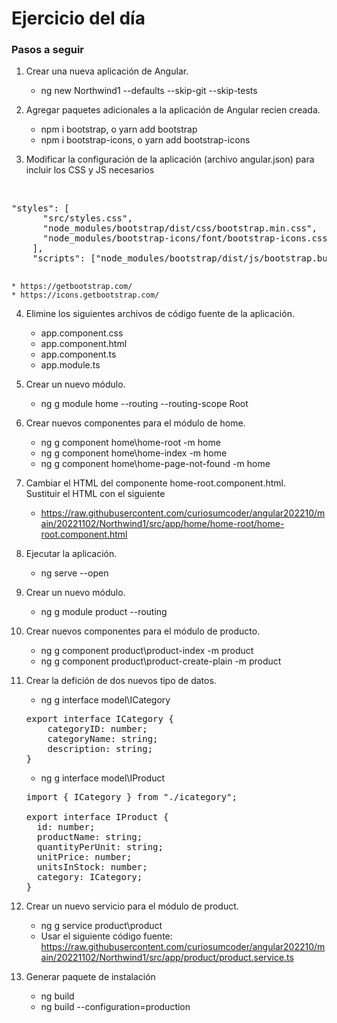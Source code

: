 # Ejercicio del día

### Pasos a seguir

1. Crear una nueva aplicación de Angular.
	* ng new Northwind1 --defaults --skip-git --skip-tests
	
2. Agregar paquetes adicionales a la aplicación de Angular recien creada.
	* npm i bootstrap, o yarn add bootstrap
	* npm i bootstrap-icons, o yarn add bootstrap-icons
	
3. Modificar la configuración de la aplicación (archivo angular.json) para incluir los CSS y JS necesarios
<br/>
	<pre>"styles": [
	  "src/styles.css",
	  "node_modules/bootstrap/dist/css/bootstrap.min.css",
	  "node_modules/bootstrap-icons/font/bootstrap-icons.css"
	],
    "scripts": ["node_modules/bootstrap/dist/js/bootstrap.bundle.min.js"]
	</pre>

	* https://getbootstrap.com/
	* https://icons.getbootstrap.com/
	
4. Elimine los siguientes archivos de código fuente de la aplicación.

	* app.component.css
	* app.component.html
	* app.component.ts
	* app.module.ts

5. Crear un nuevo módulo.
	* ng g module home --routing --routing-scope Root
	
6. Crear nuevos componentes para el módulo de home.
	* ng g component home\home-root -m home
	* ng g component home\home-index -m home
	* ng g component home\home-page-not-found -m home
	
7. Cambiar el HTML del componente home-root.component.html.<br/>
   Sustituir el HTML con el siguiente
   * https://raw.githubusercontent.com/curiosumcoder/angular202210/main/20221102/Northwind1/src/app/home/home-root/home-root.component.html

8. Ejecutar la aplicación.
	* ng serve --open
	
9. Crear un nuevo módulo.
	* ng g module product --routing
	
10. Crear nuevos componentes para el módulo de producto.
	* ng g component product\product-index -m product
	* ng g component product\product-create-plain -m product
	
11. Crear la defición de dos nuevos tipo de datos.
	* ng g interface model\ICategory
	<pre>
	export interface ICategory {
		categoryID: number;
		categoryName: string;
		description: string;
	}
	</pre>

	* ng g interface model\IProduct
	<pre>
	import { ICategory } from "./icategory";
	
	export interface IProduct {
	  id: number;
	  productName: string;
	  quantityPerUnit: string;
	  unitPrice: number;
	  unitsInStock: number;
	  category: ICategory;
	}
	</pre>
	
12. Crear un nuevo servicio para el módulo de product.
	* ng g service product\product
	* Usar el siguiente código fuente: https://raw.githubusercontent.com/curiosumcoder/angular202210/main/20221102/Northwind1/src/app/product/product.service.ts

13. Generar paquete de instalación
	* ng build
	* ng build --configuration=production
